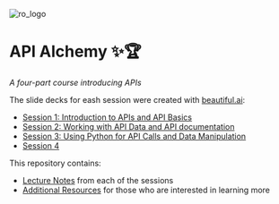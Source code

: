 ![ro_logo](https://github.com/rogers-obrien-rad/general-template/blob/main/images/ro_logo.png)

# API Alchemy ✨🏆
_A four-part course introducing APIs_

The slide decks for eash session were created with [beautiful.ai](https://www.beautiful.ai/):
* [Session 1: Introduction to APIs and API Basics](https://www.beautiful.ai/player/-Ng-J04Xws1Z2Zo-Td0n)
* [Session 2: Working with API Data and API documentation](https://www.beautiful.ai/player/-Ng-J5phvrsJ851VzCJ1)
* [Session 3: Using Python for API Calls and Data Manipulation](https://www.beautiful.ai/player/-Ng-J98cO6aNII3om7oo)
* [Session 4]()

This repository contains:
* [Lecture Notes](https://github.com/rogers-obrien-rad/api-alchemy/tree/main/documents) from each of the sessions
* [Additional Resources](https://github.com/rogers-obrien-rad/api-alchemy/tree/main/references) for those who are interested in learning more
